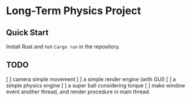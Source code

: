 # Long-Term Physics Project

## Quick Start

Install Rust and run `Cargo run` in the repository.

## TODO

[ ] camera simple movement
[ ] a simple render engine (with GUI)
[ ] a simple physics engine
[ ] a super ball considering torque
[ ] make window event another thread, and render procedure in main thread.
